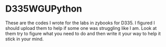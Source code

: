# D335WGUPython
These are the codes I wrote for the labs in zybooks for D335. I figured I should upload them to help if some one was struggling like I am. Look at them try to figure what you need to do and then write it your way to help it stick in your mind. 

